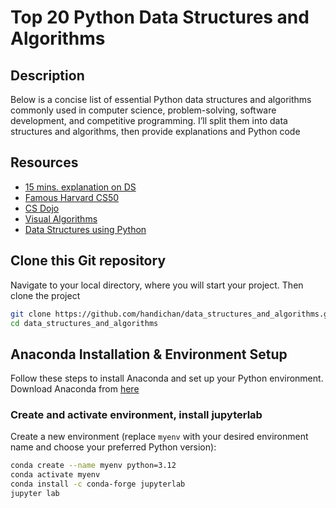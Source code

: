 # Top 20 Python Data Structures and Algorithms

## Description
Below is a concise list of essential Python data structures and algorithms commonly used in computer science, problem-solving, software development, and competitive programming. I’ll split them into data structures and algorithms, then provide explanations and Python code

## Resources
 - [15 mins. explanation on DS](https://www.youtube.com/watch?v=O9v10jQkm5c)
 - [Famous Harvard CS50](https://www.youtube.com/watch?v=LfaMVlDaQ24)
 - [CS Dojo](https://www.youtube.com/watch?v=bum_19loj9A&list=PLBZBJbE_rGRV8D7XZ08LK6z-4zPoWzu5H)
 - [Visual Algorithms](https://visualgo.net/en)
 - [Data Structures using Python](https://github.com/OmkarPathak/Data-Structures-using-Python)

## Clone this Git repository

Navigate to your local directory, where you will start your project. Then clone the project
```bash
git clone https://github.com/handichan/data_structures_and_algorithms.git
cd data_structures_and_algorithms
```

## Anaconda Installation & Environment Setup

Follow these steps to install Anaconda and set up your Python environment.
Download Anaconda from [here](https://www.anaconda.com/download)

### Create and activate environment, install jupyterlab

Create a new environment (replace `myenv` with your desired environment name and choose your preferred Python version):

```bash
conda create --name myenv python=3.12
conda activate myenv
conda install -c conda-forge jupyterlab
jupyter lab
```
